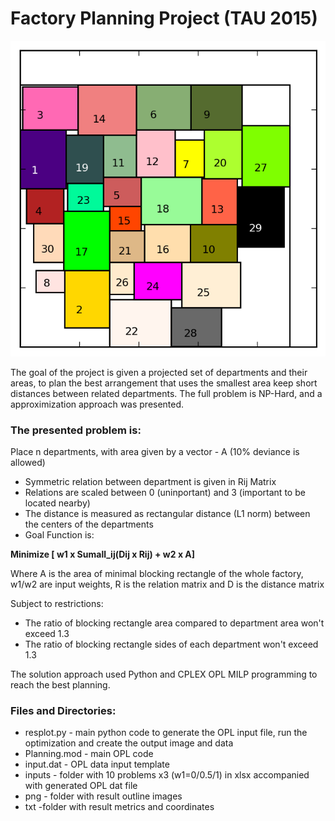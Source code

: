 # Factory Planning Project (TAU 2015)


![alt text](https://github.com/dimgold/Factory_Planning/blob/master/png/905.png "Solution for biggest problem")


The goal of the project is given a projected set of departments and their areas, to plan the best arrangement that uses the smallest area keep short distances between related departments.
The full problem is NP-Hard, and a approximization approach was presented.

### The presented problem is:

Place n departments, with area given by a vector - A (10% deviance is allowed)
* Symmetric relation between department is given in Rij Matrix
* Relations are scaled between 0 (uninportant) and 3 (important to be located nearby)
* The distance is measured as rectangular distance (L1 norm) between the centers of the departments
* Goal Function is:

**Minimize [ w1 x Sumall_ij(Dij x Rij) + w2 x A]**

Where A is the area of minimal blocking rectangle of the whole factory, w1/w2 are input weights, R is the relation matrix and D is the distance matrix

Subject to restrictions:
* The ratio of blocking rectangle area compared to department area won't exceed 1.3
* The ratio of blocking rectangle sides of each department won't exceed 1.3

The solution approach used Python and CPLEX OPL MILP programming to reach the best planning.


### Files and Directories:
* resplot.py - main python code to generate the OPL input file, run the optimization and create the output image and data
* Planning.mod - main OPL code
* input.dat - OPL data input template
* inputs - folder with  10 problems x3 (w1=0/0.5/1) in xlsx accompanied with generated OPL dat file
* png - folder with result outline images
* txt  -folder with result metrics and coordinates

